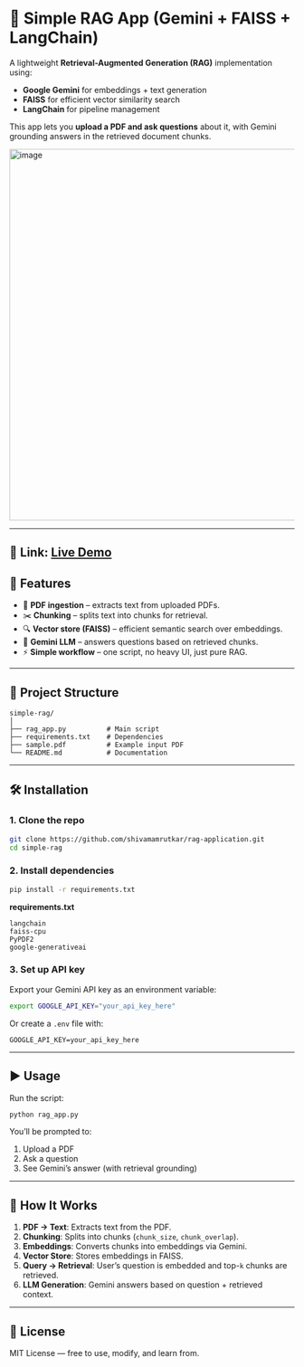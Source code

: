 # 📘 Simple RAG App (Gemini + FAISS + LangChain)

A lightweight **Retrieval-Augmented Generation (RAG)** implementation using:

* **Google Gemini** for embeddings + text generation
* **FAISS** for efficient vector similarity search
* **LangChain** for pipeline management

This app lets you **upload a PDF and ask questions** about it, with Gemini grounding answers in the retrieved document chunks.

<img width="1223" height="657" alt="image" src="https://github.com/user-attachments/assets/d6e5e6e3-9bde-4fdb-b276-fdf42e360f06" />


---

## 🔗 Link: [Live Demo](https://simple-rag.streamlit.app/)

## 🚀 Features

* 📑 **PDF ingestion** – extracts text from uploaded PDFs.
* ✂️ **Chunking** – splits text into chunks for retrieval.
* 🔍 **Vector store (FAISS)** – efficient semantic search over embeddings.
* 🤖 **Gemini LLM** – answers questions based on retrieved chunks.
* ⚡ **Simple workflow** – one script, no heavy UI, just pure RAG.

---

## 📂 Project Structure

```
simple-rag/
│
├── rag_app.py          # Main script
├── requirements.txt    # Dependencies
├── sample.pdf          # Example input PDF
└── README.md           # Documentation
```

---

## 🛠️ Installation

### 1. Clone the repo

```bash
git clone https://github.com/shivamamrutkar/rag-application.git
cd simple-rag
```

### 2. Install dependencies

```bash
pip install -r requirements.txt
```

**requirements.txt**

```
langchain
faiss-cpu
PyPDF2
google-generativeai
```

### 3. Set up API key

Export your Gemini API key as an environment variable:

```bash
export GOOGLE_API_KEY="your_api_key_here"
```

Or create a `.env` file with:

```
GOOGLE_API_KEY=your_api_key_here
```

---

## ▶️ Usage

Run the script:

```bash
python rag_app.py
```

You’ll be prompted to:

1. Upload a PDF
2. Ask a question
3. See Gemini’s answer (with retrieval grounding)

---

## 🧩 How It Works

1. **PDF → Text**: Extracts text from the PDF.
2. **Chunking**: Splits into chunks (`chunk_size`, `chunk_overlap`).
3. **Embeddings**: Converts chunks into embeddings via Gemini.
4. **Vector Store**: Stores embeddings in FAISS.
5. **Query → Retrieval**: User’s question is embedded and top-`k` chunks are retrieved.
6. **LLM Generation**: Gemini answers based on question + retrieved context.

---

## 📜 License

MIT License — free to use, modify, and learn from.
